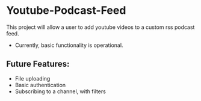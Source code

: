 # Youtube-Podcast-Feed

This project will allow a user to add youtube videos to a custom rss podcast feed. 

* Currently, basic functionality is operational.
## Future Features:
* File uploading
* Basic authentication
* Subscribing to a channel, with filters

<!-- 
Things you may want to cover:

* Ruby version

* System dependencies

* Configuration

* Database creation

* Database initialization

* How to run the test suite

* Services (job queues, cache servers, search engines, etc.)

* Deployment instructions

* ... -->
